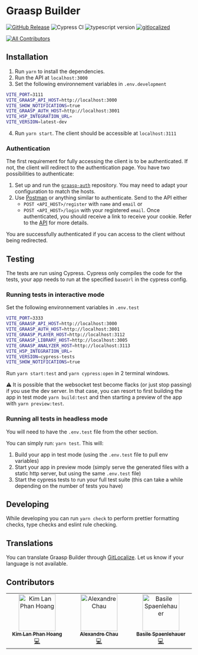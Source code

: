 # Graasp Builder

[![GitHub Release](https://img.shields.io/github/release/graasp/graasp-builder)]()
![Cypress CI](https://github.com/graasp/graasp-builder/actions/workflows/cypress.yml/badge.svg?branch=main)
![typescript version](https://img.shields.io/github/package-json/dependency-version/graasp/graasp-builder/dev/typescript)
[![gitlocalized ](https://gitlocalize.com/repo/8885/whole_project/badge.svg)](https://gitlocalize.com/repo/8885/whole_project?utm_source=badge)

<!-- ALL-CONTRIBUTORS-BADGE:START - Do not remove or modify this section -->

[![All Contributors](https://img.shields.io/badge/all_contributors-2-orange.svg?style=flat-square)](#contributors-)

<!-- ALL-CONTRIBUTORS-BADGE:END -->

## Installation

1. Run `yarn` to install the dependencies.
2. Run the API at `localhost:3000`
3. Set the following environnement variables in `.env.development`

```sh
VITE_PORT=3111
VITE_GRAASP_API_HOST=http://localhost:3000
VITE_SHOW_NOTIFICATIONS=true
VITE_GRAASP_AUTH_HOST=http://localhost:3001
VITE_H5P_INTEGRATION_URL=
VITE_VERSION=latest-dev
```

4. Run `yarn start`. The client should be accessible at `localhost:3111`

### Authentication

The first requirement for fully accessing the client is to be authenticated. If not, the client will redirect to the authentication page. You have two possibilities to authenticate:

1. Set up and run the [`graasp-auth`](https://github.com/graasp/graasp-auth) repository. You may need to adapt your configuration to match the hosts.
2. Use [Postman](https://www.postman.com/) or anything similar to authenticate. Send to the API either
   - `POST <API_HOST>/register` with `name` and `email` or
   - `POST <API_HOST>/login` with your registered `email`.
     Once authenticated, you should receive a link to receive your cookie. Refer to the [API](https://github.com/graasp/graasp) for more details.

You are successfully authenticated if you can access to the client without being redirected.

## Testing

The tests are run using Cypress. Cypress only compiles the code for the tests, your app needs to run at the specified `baseUrl` in the cypress config.

### Running tests in interactive mode

Set the following environnement variables in `.env.test`

```sh
VITE_PORT=3333
VITE_GRAASP_API_HOST=http://localhost:3000
VITE_GRAASP_AUTH_HOST=http://localhost:3001
VITE_GRAASP_PLAYER_HOST=http://localhost:3112
VITE_GRAASP_LIBRARY_HOST=http://localhost:3005
VITE_GRAASP_ANALYZER_HOST=http://localhost:3113
VITE_H5P_INTEGRATION_URL=
VITE_VERSION=cypress-tests
VITE_SHOW_NOTIFICATIONS=true
```

Run `yarn start:test` and `yarn cypress:open` in 2 terminal windows.

:warning: It is possible that the websocket test become flacks (or just stop passing) if you use the dev server. In that case, you can resort to first building the app in test mode `yarn build:test` and then starting a preview of the app with `yarn preview:test`.

### Running all tests in headless mode

You will need to have the `.env.test` file from the other section.

You can simply run: `yarn test`. This will:

1. Build your app in test mode (using the `.env.test` file to pull env variables)
2. Start your app in preview mode (simply serve the generated files with a static http server, but using the same `.env.test` file)
3. Start the cypress tests to run your full test suite (this can take a while depending on the number of tests you have)

## Developing

While developing you can run `yarn check` to perform prettier formatting checks, type checks and eslint rule checking.

## Translations

You can translate Graasp Builder through [GitLocalize](https://gitlocalize.com/repo/8885). Let us know if your language is not available.

## Contributors

<!-- ALL-CONTRIBUTORS-LIST:START - Do not remove or modify this section -->
<!-- prettier-ignore-start -->
<!-- markdownlint-disable -->
<table>
  <tbody>
    <tr>
      <td align="center" valign="top" width="14.28%"><a href="https://www.linkedin.com/in/kim-lan-phan-hoang-a457bb130"><img src="https://avatars.githubusercontent.com/u/11229627?v=4?s=100" width="100px;" alt="Kim Lan Phan Hoang"/><br /><sub><b>Kim Lan Phan Hoang</b></sub></a><br /><a href="https://github.com/graasp/graasp-builder/commits?author=pyphilia" title="Code">💻</a></td>
      <td align="center" valign="top" width="14.28%"><a href="https://www.linkedin.com/in/chau-alexandre/"><img src="https://avatars.githubusercontent.com/u/14943421?v=4?s=100" width="100px;" alt="Alexandre Chau"/><br /><sub><b>Alexandre Chau</b></sub></a><br /><a href="https://github.com/graasp/graasp-builder/commits?author=dialexo" title="Code">💻</a></td>
      <td align="center" valign="top" width="14.28%"><a href="https://github.com/spaenleh"><img src="https://avatars.githubusercontent.com/u/39373170?v=4?s=100" width="100px;" alt="Basile Spaenlehauer"/><br /><sub><b>Basile Spaenlehauer</b></sub></a><br /><a href="https://github.com/graasp/graasp-builder/commits?author=spaenleh" title="Code">💻</a></td>
    </tr>
  </tbody>
</table>

<!-- markdownlint-restore -->
<!-- prettier-ignore-end -->

<!-- ALL-CONTRIBUTORS-LIST:END -->

